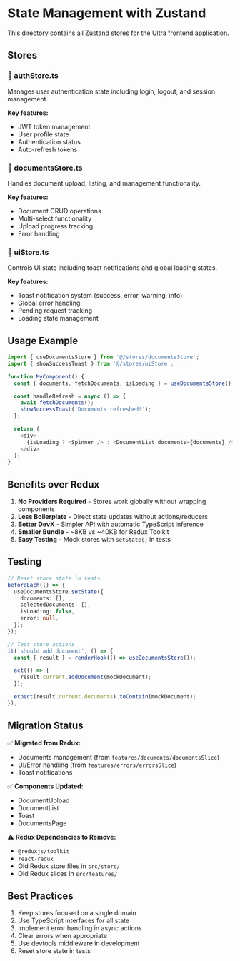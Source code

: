 # State Management with Zustand

This directory contains all Zustand stores for the Ultra frontend application.

## Stores

### 🔐 authStore.ts

Manages user authentication state including login, logout, and session management.

**Key features:**

- JWT token management
- User profile state
- Authentication status
- Auto-refresh tokens

### 📄 documentsStore.ts

Handles document upload, listing, and management functionality.

**Key features:**

- Document CRUD operations
- Multi-select functionality
- Upload progress tracking
- Error handling

### 🎨 uiStore.ts

Controls UI state including toast notifications and global loading states.

**Key features:**

- Toast notification system (success, error, warning, info)
- Global error handling
- Pending request tracking
- Loading state management

## Usage Example

```typescript
import { useDocumentsStore } from '@/stores/documentsStore';
import { showSuccessToast } from '@/stores/uiStore';

function MyComponent() {
  const { documents, fetchDocuments, isLoading } = useDocumentsStore();

  const handleRefresh = async () => {
    await fetchDocuments();
    showSuccessToast('Documents refreshed!');
  };

  return (
    <div>
      {isLoading ? <Spinner /> : <DocumentList documents={documents} />}
    </div>
  );
}
```

## Benefits over Redux

1. **No Providers Required** - Stores work globally without wrapping components
2. **Less Boilerplate** - Direct state updates without actions/reducers
3. **Better DevX** - Simpler API with automatic TypeScript inference
4. **Smaller Bundle** - ~8KB vs ~40KB for Redux Toolkit
5. **Easy Testing** - Mock stores with `setState()` in tests

## Testing

```typescript
// Reset store state in tests
beforeEach(() => {
  useDocumentsStore.setState({
    documents: [],
    selectedDocuments: [],
    isLoading: false,
    error: null,
  });
});

// Test store actions
it('should add document', () => {
  const { result } = renderHook(() => useDocumentsStore());

  act(() => {
    result.current.addDocument(mockDocument);
  });

  expect(result.current.documents).toContain(mockDocument);
});
```

## Migration Status

✅ **Migrated from Redux:**

- Documents management (from `features/documents/documentsSlice`)
- UI/Error handling (from `features/errors/errorsSlice`)
- Toast notifications

✅ **Components Updated:**

- DocumentUpload
- DocumentList
- Toast
- DocumentsPage

⚠️ **Redux Dependencies to Remove:**

- `@reduxjs/toolkit`
- `react-redux`
- Old Redux store files in `src/store/`
- Old Redux slices in `src/features/`

## Best Practices

1. Keep stores focused on a single domain
2. Use TypeScript interfaces for all state
3. Implement error handling in async actions
4. Clear errors when appropriate
5. Use devtools middleware in development
6. Reset store state in tests
